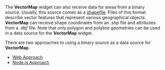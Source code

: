 The **VectorMap** widget can also receive data for areas from a binary source. Usually, this source comes as a [shapefile](https://en.wikipedia.org/wiki/Shapefile). Files of this format describe vector features that represent various geographical objects. **VectorMap** can receive shape coordinates from an *.shp* file and attributes from a *.dbf* file. Note that only polygon and polyline geometries can be used in a data source for the **VectorMap** widget. 

There are two approaches to using a binary source as a data source for **VectorMap**.

- [Web Approach](/concepts/05%20Widgets/VectorMap/20%20Providing%20Data/10%20Data%20for%20Areas/40%20Using%20a%20Binary%20Source/20%20Web%20Approach.md '/Documentation/Guide/Widgets/VectorMap/Providing_Data/#Data_for_Areas/Using_a_Binary_Source/Web_Approach')
- [Node.js Approach](/Documentation/Guide/Widgets/VectorMap/Providing_Data/#Widgets_VectorMap_Providing_Data_Data_for_Areas_Using_a_Binary_Source_Node_js_Approach)
